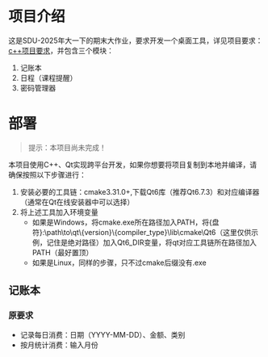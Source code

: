 # 项目介绍
这是SDU-2025年大一下的期末大作业，要求开发一个桌面工具，详见项目要求：[c++项目要求](https://github.com/YanniYang-PolyU/2025-Cplusplus-Project)，并包含三个模块：
1. 记账本
2. 日程（课程提醒）
3. 密码管理器
# 部署
> 提示：本项目尚未完成！

本项目使用C++、Qt实现跨平台开发，如果你想要将项目复制到本地并编译，请确保按照以下步骤进行：
1. 安装必要的工具链：cmake3.31.0+,下载Qt6库（推荐Qt6.7.3）和对应编译器（通常在Qt在线安装器中可以选择）
2. 将上述工具加入环境变量
   - 如果是Windows，将cmake.exe所在路径加入PATH，将{盘符}:\\path\\to\\qt\\{version}\\{compiler_type}\\lib\\cmake\\Qt6（这里仅供示例，记住是绝对路径）加入Qt6_DIR变量，将qt对应工具链所在路径加入PATH（最好置顶）
   - 如果是Linux，同样的步骤，只不过cmake后缀没有.exe
## 记账本
### 原要求
- 记录每日消费：日期（YYYY-MM-DD）、金额、类别
- 按月统计消费：输入月份